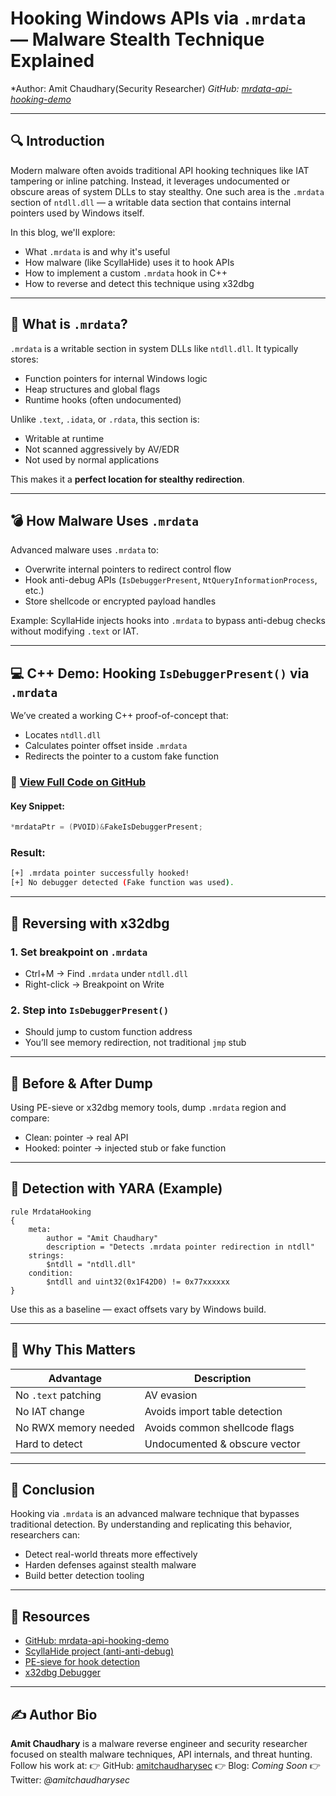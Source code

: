 # Hooking Windows APIs via `.mrdata` — Malware Stealth Technique Explained

*Author: Amit Chaudhary(Security Researcher)
*GitHub: [mrdata-api-hooking-demo](https://github.com/amitchaudharysec/mrdata-api-hooking-demo)*

---

## 🔍 Introduction

Modern malware often avoids traditional API hooking techniques like IAT tampering or inline patching. Instead, it leverages undocumented or obscure areas of system DLLs to stay stealthy. One such area is the `.mrdata` section of `ntdll.dll` — a writable data section that contains internal pointers used by Windows itself.

In this blog, we'll explore:

* What `.mrdata` is and why it's useful
* How malware (like ScyllaHide) uses it to hook APIs
* How to implement a custom `.mrdata` hook in C++
* How to reverse and detect this technique using x32dbg

---

## 🧠 What is `.mrdata`?

`.mrdata` is a writable section in system DLLs like `ntdll.dll`. It typically stores:

* Function pointers for internal Windows logic
* Heap structures and global flags
* Runtime hooks (often undocumented)

Unlike `.text`, `.idata`, or `.rdata`, this section is:

* Writable at runtime
* Not scanned aggressively by AV/EDR
* Not used by normal applications

This makes it a **perfect location for stealthy redirection**.

---

## 💣 How Malware Uses `.mrdata`

Advanced malware uses `.mrdata` to:

* Overwrite internal pointers to redirect control flow
* Hook anti-debug APIs (`IsDebuggerPresent`, `NtQueryInformationProcess`, etc.)
* Store shellcode or encrypted payload handles

Example: ScyllaHide injects hooks into `.mrdata` to bypass anti-debug checks without modifying `.text` or IAT.

---

## 💻 C++ Demo: Hooking `IsDebuggerPresent()` via `.mrdata`

We’ve created a working C++ proof-of-concept that:

* Locates `ntdll.dll`
* Calculates pointer offset inside `.mrdata`
* Redirects the pointer to a custom fake function

### 🔗 [View Full Code on GitHub](https://github.com/amitchaudharysec/mrdata-api-hooking-demo)

#### Key Snippet:

```cpp
*mrdataPtr = (PVOID)&FakeIsDebuggerPresent;
```

### Result:

```bash
[+] .mrdata pointer successfully hooked!
[+] No debugger detected (Fake function was used).
```

---

## 🧪 Reversing with x32dbg

### 1. Set breakpoint on `.mrdata`

* Ctrl+M → Find `.mrdata` under `ntdll.dll`
* Right-click → Breakpoint on Write

### 2. Step into `IsDebuggerPresent()`

* Should jump to custom function address
* You’ll see memory redirection, not traditional `jmp` stub

---

## 📸 Before & After Dump

Using PE-sieve or x32dbg memory tools, dump `.mrdata` region and compare:

* Clean: pointer → real API
* Hooked: pointer → injected stub or fake function

---

## 🧬 Detection with YARA (Example)

```yara
rule MrdataHooking
{
    meta:
        author = "Amit Chaudhary"
        description = "Detects .mrdata pointer redirection in ntdll"
    strings:
        $ntdll = "ntdll.dll"
    condition:
        $ntdll and uint32(0x1F42D0) != 0x77xxxxxx
}
```

Use this as a baseline — exact offsets vary by Windows build.

---

## 🧠 Why This Matters

| Advantage            | Description                   |
| -------------------- | ----------------------------- |
| No `.text` patching  | AV evasion                    |
| No IAT change        | Avoids import table detection |
| No RWX memory needed | Avoids common shellcode flags |
| Hard to detect       | Undocumented & obscure vector |

---

## 📌 Conclusion

Hooking via `.mrdata` is an advanced malware technique that bypasses traditional detection. By understanding and replicating this behavior, researchers can:

* Detect real-world threats more effectively
* Harden defenses against stealth malware
* Build better detection tooling

---

## 🧰 Resources

* [GitHub: mrdata-api-hooking-demo](https://github.com/amitchaudharysec/mrdata-api-hooking-demo)
* [ScyllaHide project (anti-anti-debug)](https://github.com/x64dbg/ScyllaHide)
* [PE-sieve for hook detection](https://github.com/hasherezade/pe-sieve)
* [x32dbg Debugger](https://x64dbg.com/)

---

## ✍️ Author Bio

**Amit Chaudhary** is a malware reverse engineer and security researcher focused on stealth malware techniques, API internals, and threat hunting. Follow his work at:
👉 GitHub: [amitchaudharysec](https://github.com/amitchaudharysec)
👉 Blog: *Coming Soon*
👉 Twitter: *@amitchaudharysec*
